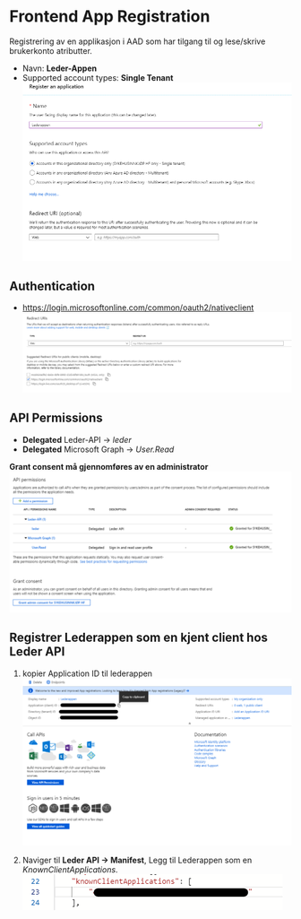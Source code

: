 # Frontend App Registration

Registrering av en applikasjon i AAD som har tilgang til og lese/skrive brukerkonto atributter.

* Navn: **Leder-Appen**
* Supported account types: **Single Tenant**
![Navigate to deployment center](/docs/img/lederappen-Steg1.png)


## Authentication
* https://login.microsoftonline.com/common/oauth2/nativeclient
![Navigate to deployment center](/docs/img/Lederappen-Steg2.png)

## API Permissions
* **Delegated** Leder-API -> *leder*
* **Delegated** Microsoft Graph -> *User.Read*

**Grant consent må gjennomføres av en administrator**
![Navigate to deployment center](/docs/img/Lederappen-Steg3.png)  

## Registrer Lederappen som en kjent client hos Leder API

1. kopier Application ID til lederappen
![Navigate to deployment center](/docs/img/Lederappen-Steg4.png)

2. Naviger til **Leder API -> Manifest**, Legg til Lederappen som en *KnownClientApplications*.
![Navigate to deployment center](/docs/img/Lederappen-Steg5.png)